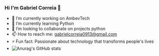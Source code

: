 ### Hi I'm Gabriel Correia 👋

<!--
**gabriel-correia0408/gabriel-correia0408** is a ✨ _special_ ✨ repository because its `README.md` (this file) appears on your GitHub profile.

Here are some ideas to get you started:
-->
- 🔭 I’m currently working on AmbevTech
- 🌱 I’m currently learning Python
- 👯 I’m looking to collaborate on projects  python
- 📫 How to reach me: gabrielcorreia0913@gmail.com
- ⚡ Fun fact: Passionate about technology that transforms people's lives
- ![Anurag's GitHub stats](https://github-readme-stats.vercel.app/api?username=gabriel-correia0408&show_icons=true&theme=radical)

